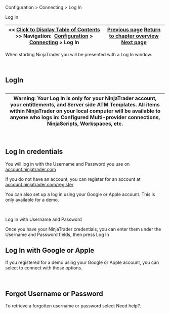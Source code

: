 ﻿


Configuration \> Connecting \> Log In






















Log In







| \<\< [Click to Display Table of Contents](log-in.md) \>\> **Navigation:**     [Configuration](configuration-1.md) \> [Connecting](connecting-1.md) \> Log In | [Previous page](connecting-1.md) [Return to chapter overview](connecting-1.md) [Next page](trading-mode-1.md) |
| --- | --- |











When starting NinjaTrader you will be presented with a Log In window.


 


## LogIn


## 


## 




| Warning: Your Log In is only for your NinjaTrader account, your entitlements, and Server side ATM Templates. All items within NinjaTrader on your local computer will be available to anyone who logs in: Configured Multi\-provider connections, NinjaScripts, Workspaces, etc. |
| --- |



 


## Log In credentials


You will log in with the Username and Password you use on [account.ninjatrader.com](https://account.ninjatrader.com/welcome) 


If you do not have an account, you can register for an account at [account.ninjatrader.com/register](https://account.ninjatrader.com/register)


You can also set up a log in using your Google or Apple account. This is only available for a demo.


 


Log In with Username and Password


Once you have your NinjaTrader credentials, you can enter them under the Username and Password fields, then press Log In


## 


## Log In with Google or Apple


If you registered for a demo using your Google or Apple account, you can select to connect with those options.


 


## Forgot Username or Password


To retrieve a forgotten username or password select Need help?.









